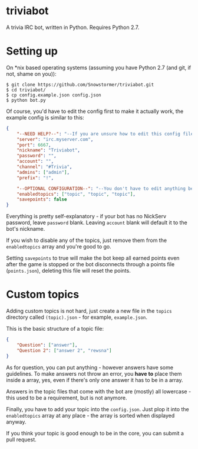 triviabot
=========

A trivia IRC bot, written in Python. Requires Python 2.7.

Setting up
=========
On *nix based operating systems (assuming you have Python 2.7 (and git, if not, shame on you)):
```
$ git clone https://github.com/Snowstormer/triviabot.git
$ cd triviabot/
$ cp config.example.json config.json
$ python bot.py
```

Of course, you'd have to edit the config first to make it actually work, the example config is similar to this:

```json
{
	"--NEED HELP?--": "--If you are unsure how to edit this config file, please visit the GitHub page for help.--",
	"server": "irc.myserver.com",
	"port": 6667,
	"nickname": "Triviabot",
	"password": "",
	"account": "",
	"channel": "#Trivia",
	"admins": ["admin"],
	"prefix": "!",

	"--OPTIONAL CONFIGURATION--": "--You don't have to edit anything below here, but you can if you so wish.--",
	"enabledtopics": ["topic", "topic", "topic"],
	"savepoints": false
}
```

Everything is pretty self-explanatory - if your bot has no NickServ password, leave `password` blank. Leaving `account` blank will default it to the bot's nickname.

If you wish to disable any of the topics, just remove them from the `enabledtopics` array and you're good to go.

Setting `savepoints` to true will make the bot keep all earned points even after the game is stopped or the bot disconnects through a points file (`points.json`), deleting this file will reset the points.

Custom topics
=============
Adding custom topics is not hard, just create a new file in the `topics` directory called `(topic).json` - for example, `example.json`.

This is the basic structure of a topic file:

```json
{
	"Question": ["answer"],
	"Question 2": ["answer 2", "rewsna"]
}
```

As for question, you can put anything - however answers have some guidelines. To make answers not throw an error, you **have to** place them inside a array, yes, even if there's only one answer it has to be in a array.

Answers in the topic files that come with the bot are (mostly) all lowercase - this used to be a requirement, but is not anymore.

Finally, you have to add your topic into the `config.json`. Just plop it into the `enabledtopics` array at any place - the array is sorted when displayed anyway.

If you think your topic is good enough to be in the core, you can submit a pull request.